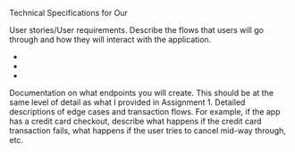 Technical Specifications for Our 

User stories/User requirements. Describe the flows that users will go through and how they will interact with the application.  

-  
-  
-  

Documentation on what endpoints you will create. This should be at the same level of detail as what I provided in Assignment 1.
Detailed descriptions of edge cases and transaction flows. For example, if the app has a credit card checkout, describe what happens if the credit card transaction fails, what happens if the user tries to cancel mid-way through, etc.
